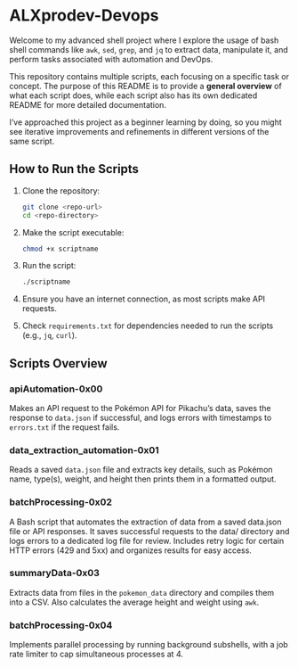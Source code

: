 # ALXprodev-Devops

Welcome to my advanced shell project where I explore the usage of bash shell commands like `awk`, `sed`, `grep`, and `jq` to extract data, manipulate it, and perform tasks associated with automation and DevOps.

This repository contains multiple scripts, each focusing on a specific task or concept. The purpose of this README is to provide a **general overview** of what each script does, while each script also has its own dedicated README for more detailed documentation.

I’ve approached this project as a beginner learning by doing, so you might see iterative improvements and refinements in different versions of the same script.

## How to Run the Scripts

1. Clone the repository:

   ```bash
   git clone <repo-url>
   cd <repo-directory>
   ```
2. Make the script executable:

   ```bash
   chmod +x scriptname
   ```
3. Run the script:

   ```bash
   ./scriptname
   ```
4. Ensure you have an internet connection, as most scripts make API requests.
5. Check `requirements.txt` for dependencies needed to run the scripts (e.g., `jq`, `curl`).

## Scripts Overview

### apiAutomation-0x00

Makes an API request to the Pokémon API for Pikachu’s data, saves the response to `data.json` if successful, and logs errors with timestamps to `errors.txt` if the request fails.

### data_extraction_automation-0x01

Reads a saved `data.json` file and extracts key details, such as Pokémon name, type(s), weight, and height then prints them in a formatted output.

### batchProcessing-0x02

A Bash script that automates the extraction of data from a saved data.json file or API responses.
It saves successful requests to the data/ directory and logs errors to a dedicated log file for review.
Includes retry logic for certain HTTP errors (429 and 5xx) and organizes results for easy access.

### summaryData-0x03

Extracts data from files in the `pokemon_data` directory and compiles them into a CSV. Also calculates the average height and weight using `awk`.

### batchProcessing-0x04

Implements parallel processing by running background subshells, with a job rate limiter to cap simultaneous processes at 4.
